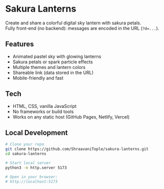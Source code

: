 # Sakura Lanterns

Create and share a colorful digital sky lantern with sakura petals.  
Fully front-end (no backend): messages are encoded in the URL (`?d=...`).

## Features
- Animated pastel sky with glowing lanterns
- Sakura petals or spark particle effects
- Multiple themes and lantern colors
- Shareable link (data stored in the URL)
- Mobile-friendly and fast

## Tech
- HTML, CSS, vanilla JavaScript
- No frameworks or build tools
- Works on any static host (GitHub Pages, Netlify, Vercel)

## Local Development
```bash
# Clone your repo
git clone https://github.com/ShraavaniTople/sakura-lanterns.git
cd sakura-lanterns

# Start local server
python3 -m http.server 5173

# Open in your browser:
# http://localhost:5173
